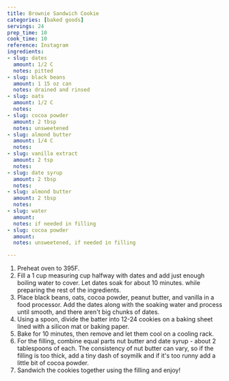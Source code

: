 ```yaml
---
title: Brownie Sandwich Cookie
categories: [baked goods]
servings: 24
prep_time: 10
cook_time: 10
reference: Instagram
ingredients:
- slug: dates
  amount: 1/2 C
  notes: pitted
- slug: black beans
  amount: 1 15 oz can
  notes: drained and rinsed
- slug: oats
  amount: 1/2 C
  notes:
- slug: cocoa powder
  amount: 2 tbsp
  notes: unsweetened
- slug: almond butter
  amount: 1/4 C
  notes:
- slug: vanilla extract
  amount: 2 tsp
  notes:
- slug: date syrup
  amount: 2 tbsp
  notes:
- slug: almond butter
  amount: 2 tbsp
  notes:
- slug: water
  amount:
  notes: if needed in filling
- slug: cocoa powder
  amount:
  notes: unsweetened, if needed in filling

---
```


1. Preheat oven to 395F.
2. Fill a 1 cup measuring cup halfway with dates and add just enough boiling water to cover. Let dates soak for about 10 minutes. while preparing the rest of the ingredients.
3. Place black beans, oats, cocoa powder, peanut butter, and vanilla in a food processor. Add the dates along with the soaking water and process until smooth, and there aren't big chunks of dates.
4. Using a spoon, divide the batter into 12-24 cookies on a baking sheet lined with a silicon mat or baking paper.
5. Bake for 10 minutes, then remove and let them cool on a cooling rack.
6. For the filling, combine equal parts nut butter and date syrup - about 2 tablespoons of each. The consistency of nut butter can vary, so if the filling is too thick, add a tiny dash of soymilk and if it's too runny add a little bit of cocoa powder.
7. Sandwich the cookies together using the filling and enjoy!
